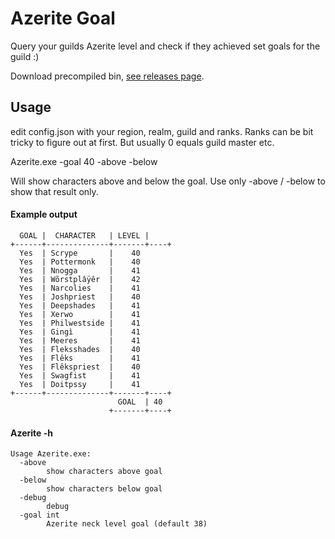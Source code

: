 # Azerite Goal

Query your guilds Azerite level and check if they achieved set goals for the guild :)

Download precompiled bin, [see releases page](https://github.com/BilboTheGreedy/Azerite/releases). 

## Usage

edit config.json with your region, realm, guild and ranks. Ranks can be bit tricky to figure out at first. But usually 0 equals guild master etc.

Azerite.exe -goal 40 -above -below

Will show characters above and below the goal. Use only -above / -below to show that result only.

#### Example output

```
  GOAL |  CHARACTER   | LEVEL |
+------+--------------+-------+----+
  Yes  | Scrype       |    40
  Yes  | Pottermonk   |    40
  Yes  | Nnogga       |    41
  Yes  | Wõrstplâÿêr  |    42
  Yes  | Narcolies    |    41
  Yes  | Joshpriest   |    40
  Yes  | Deepshades   |    41
  Yes  | Xerwo        |    41
  Yes  | Philwestside |    41
  Yes  | Gingì        |    41
  Yes  | Meeres       |    41
  Yes  | Fleksshades  |    40
  Yes  | Flêks        |    41
  Yes  | Flêkspriest  |    40
  Yes  | Swagfist     |    41
  Yes  | Doitpssy     |    41
+------+--------------+-------+----+
                        GOAL  | 40
                      +-------+----+
```

#### Azerite -h

```
Usage Azerite.exe:
  -above
        show characters above goal
  -below
        show characters below goal
  -debug
        debug
  -goal int
        Azerite neck level goal (default 38)

```
